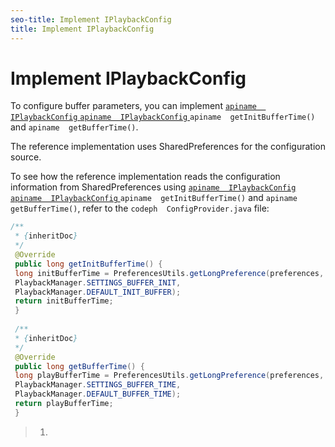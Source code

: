 ```yaml
---
seo-title: Implement IPlaybackConfig
title: Implement IPlaybackConfig
---
```


# Implement IPlaybackConfig

To configure buffer parameters, you can implement [ `apiname  IPlaybackConfig` ](http://help.adobe.com/en_US/primetime/reference_implementation/android/javadoc/com/adobe/primetime/reference/config/IPlaybackConfig.html) [ `apiname  IPlaybackConfig` ](http://help.adobe.com/en_US/primetime/reference_implementation/dhls/asdoc/com/adobe/primetime/reference/configuration/IPlaybackConfig.html) `apiname  getInitBufferTime()` and `apiname  getBufferTime()`.

The reference implementation uses SharedPreferences for the configuration source.

To see how the reference implementation reads the configuration information from SharedPreferences using [ `apiname  IPlaybackConfig` ](http://help.adobe.com/en_US/primetime/reference_implementation/android/javadoc/com/adobe/primetime/reference/config/IPlaybackConfig.html) [ `apiname  IPlaybackConfig` ](http://help.adobe.com/en_US/primetime/reference_implementation/dhls/asdoc/com/adobe/primetime/reference/configuration/IPlaybackConfig.html) `apiname  getInitBufferTime()` and `apiname  getBufferTime()`, refer to the `codeph  ConfigProvider.java` file:
```java
/** 
 * {inheritDoc} 
 */ 
 @Override 
 public long getInitBufferTime() { 
 long initBufferTime = PreferencesUtils.getLongPreference(preferences, 
 PlaybackManager.SETTINGS_BUFFER_INIT, 
 PlaybackManager.DEFAULT_INIT_BUFFER); 
 return initBufferTime; 
 } 
 
 /** 
 * {inheritDoc} 
 */ 
 @Override 
 public long getBufferTime() { 
 long playBufferTime = PreferencesUtils.getLongPreference(preferences, 
 PlaybackManager.SETTINGS_BUFFER_TIME, 
 PlaybackManager.DEFAULT_BUFFER_TIME); 
 return playBufferTime; 
 }
```

>   1.
>   
>   
